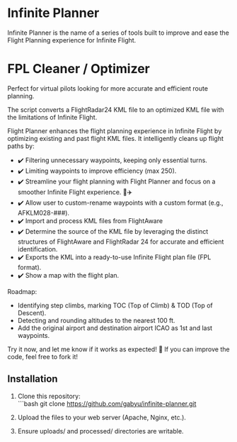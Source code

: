 # Infinite Planner
Infinite Planner is the name of a series of tools built to improve and ease the Flight Planning experience for Infinite Flight.

# FPL Cleaner / Optimizer
Perfect for virtual pilots looking for more accurate and efficient route planning.

The script converts a FlightRadar24 KML file to an optimized KML file with the limitations of Infinite Flight. 

Flight Planner enhances the flight planning experience in Infinite Flight by optimizing existing and past flight KML files. It intelligently cleans up flight paths by:
- ✔️ Filtering unnecessary waypoints, keeping only essential turns.
- ✔️ Limiting waypoints to improve efficiency (max 250).
- ✔️ Streamline your flight planning with Flight Planner and focus on a smoother Infinite Flight experience. 🚀✈️
- ✔️ Allow user to custom-rename waypoints with a custom format (e.g., AFKLM028-###).
- ✔️ Import and process KML files from FlightAware
- ✔️ Determine the source of the KML file by leveraging the distinct structures of FlightAware and FlightRadar 24 for accurate and efficient identification.
- ✔️ Exports the KML into a ready-to-use Infinite Flight plan file (FPL format).
- ✔️ Show a map with the flight plan.


Roadmap:
- Identifying step climbs, marking TOC (Top of Climb) & TOD (Top of Descent).
- Detecting and rounding altitudes to the nearest 100 ft.
- Add the original airport and destination airport ICAO as 1st and last waypoints.
  
Try it now, and let me know if it works as expected! 🚀
If you can improve the code, feel free to fork it!


## Installation
1. Clone this repository:  
   \`\`\`bash
   git clone https://github.com/gabyu/infinite-planner.git
   
2. Upload the files to your web server (Apache, Nginx, etc.).
3. Ensure uploads/ and processed/ directories are writable.

